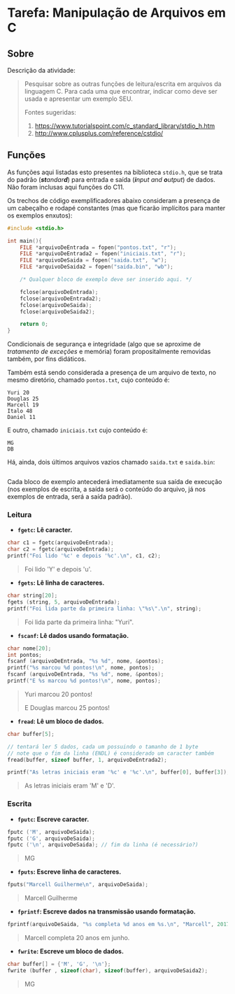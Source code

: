 # Tarefa: Manipulação de Arquivos em C

## Sobre

Descrição da atividade:
> Pesquisar sobre as outras funções de leitura/escrita em arquivos da linguagem C. 
> Para cada uma que encontrar, indicar como deve ser usada e apresentar um exemplo SEU.
> 
> Fontes sugeridas:
> 1. https://www.tutorialspoint.com/c_standard_library/stdio_h.htm
> 2. http://www.cplusplus.com/reference/cstdio/

## Funções
As funções aqui listadas esto presentes na biblioteca ```stdio.h```, que se trata
do padrão (_**st**andar**d**_) para entrada e saída (_**i**nput and **o**utput_)
de dados. Não foram inclusas aqui funções do C11.

Os trechos de código exemplificadores abaixo consideram a presença de um cabeçalho e
rodapé constantes (mas que ficarão implícitos para manter os exemplos enxutos):

```C
#include <stdio.h>

int main(){
    FILE *arquivoDeEntrada = fopen("pontos.txt", "r");
    FILE *arquivoDeEntrada2 = fopen("iniciais.txt", "r");
    FILE *arquivoDeSaida = fopen("saida.txt", "w");
    FILE *arquivoDeSaida2 = fopen("saida.bin", "wb");

    /* Qualquer bloco de exemplo deve ser inserido aqui. */

    fclose(arquivoDeEntrada);
    fclose(arquivoDeEntrada2);
    fclose(arquivoDeSaida);
    fclose(arquivoDeSaida2);

    return 0;
}
```

Condicionais de segurança e integridade (algo que se aproxime de _tratamento de exceções_ e memória)
foram propositalmente removidas também, por fins didáticos.

Também está sendo considerada a presença de um arquivo de texto,
no mesmo diretório, chamado ```pontos.txt```, cujo conteúdo é:

```
Yuri 20
Douglas 25
Marcell 19
Italo 48
Daniel 11
```

E outro, chamado ```iniciais.txt``` cujo conteúdo é:

```
MG
DB
```

Há, ainda, dois últimos arquivos vazios chamado ```saida.txt``` e ```saida.bin```:
```

```

Cada bloco de exemplo antecederá imediatamente sua saída de execução (nos
exemplos de escrita, a saída será o conteúdo do arquivo, já nos exemplos
de entrada, será a saída padrão).

### Leitura

* **```fgetc```: Lê caracter.**

```C
char c1 = fgetc(arquivoDeEntrada);
char c2 = fgetc(arquivoDeEntrada);
printf("Foi lido '%c' e depois '%c'.\n", c1, c2);
```

> Foi lido 'Y' e depois 'u'.

* **```fgets```: Lê linha de caracteres.**

```C
char string[20];
fgets (string, 5, arquivoDeEntrada);
printf("Foi lida parte da primeira linha: \"%s\".\n", string);
```

> Foi lida parte da primeira linha: "Yuri".

* **```fscanf```: Lê dados usando formatação.**

```C
char nome[20];
int pontos;
fscanf (arquivoDeEntrada, "%s %d", nome, &pontos);
printf("%s marcou %d pontos!\n", nome, pontos);
fscanf (arquivoDeEntrada, "%s %d", nome, &pontos);
printf("E %s marcou %d pontos!\n", nome, pontos);
```

> Yuri marcou 20 pontos!
>
> E Douglas marcou 25 pontos!

* **```fread```: Lê um bloco de dados.**

```C
char buffer[5];

// tentará ler 5 dados, cada um possuindo o tamanho de 1 byte
// note que o fim da linha (ENDL) é considerado um caracter também
fread(buffer, sizeof buffer, 1, arquivoDeEntrada2);

printf("As letras iniciais eram '%c' e '%c'.\n", buffer[0], buffer[3]);
```

> As letras iniciais eram 'M' e 'D'.

### Escrita

* **```fputc```: Escreve caracter.**

```C
fputc ('M', arquivoDeSaida);
fputc ('G', arquivoDeSaida);
fputc ('\n', arquivoDeSaida); // fim da linha (é necessário?)
```

> MG

* **```fputs```: Escreve linha de caracteres.**

```C
fputs("Marcell Guilherme\n", arquivoDeSaida);
```

> Marcell Guilherme

* **```fprintf```: Escreve dados na transmissão usando formatação.**

```C
fprintf(arquivoDeSaida, "%s completa %d anos em %s.\n", "Marcell", 2017-1997, "junho");
```

> Marcell completa 20 anos em junho.

* **```fwrite```: Escreve um bloco de dados.**

```C
char buffer[] = {'M', 'G', '\n'};
fwrite (buffer , sizeof(char), sizeof(buffer), arquivoDeSaida2);
```

> MG
